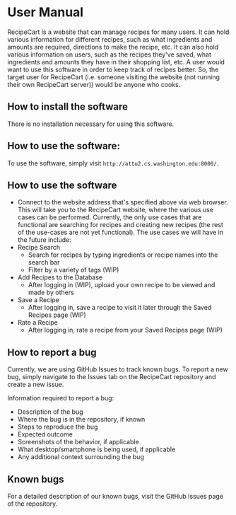 # User Manual
RecipeCart is a website that can manage recipes for many users. It can hold various information for different recipes, such as what ingredients and amounts are required, directions to make the recipe, etc. It can also hold various information on users, such as the recipes they've saved, what ingredients and amounts they have in their shopping list, etc. A user would want to use this software in order to keep track of recipes better. So, the target user for RecipeCart (i.e. someone visiting the website (not running their own RecipeCart server)) would be anyone who cooks.
## How to install the software
There is no installation necessary for using this software.
## How to use the software:
To use the software, simply visit `http://attu2.cs.washington.edu:8000/`.

## How to use the software
- Connect to the website address that's specified above via web browser. This will take you to the RecipeCart website, where the various use cases can be performed. Currently, the only use cases that are functional are searching for recipes and creating new recipes (the rest of the use-cases are not yet functional). The use cases we will have in the future include:
- Recipe Search
    - Search for recipes by typing ingredients or recipe names into the search bar
    - Filter by a variety of tags (WIP)
- Add Recipes to the Database
    - After logging in (WIP), upload your own recipe to be viewed and made by others
- Save a Recipe
    - After logging in, save a recipe to visit it later through the Saved Recipes page (WIP)
- Rate a Recipe
    - After logging in, rate a recipe from your Saved Recipes page (WIP)
## How to report a bug
Currently, we are using GitHub Issues to track known bugs. To report a new bug, simply navigate to the Issues tab on the RecipeCart repository and create a new issue.

Information required to report a bug:
- Description of the bug
- Where the bug is in the repository, if known
- Steps to reproduce the bug
- Expected outcome
- Screenshots of the behavior, if applicable
- What desktop/smartphone is being used, if applicable
- Any additional context surrounding the bug

## Known bugs
For a detailed description of our known bugs, visit the GitHub Issues page of the repository.
